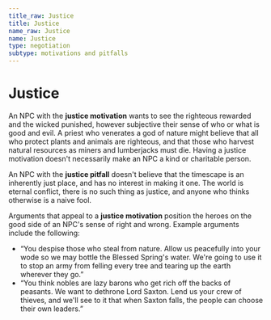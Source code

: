 ```yaml
---
title_raw: Justice
title: Justice
name_raw: Justice
name: Justice
type: negotiation
subtype: motivations and pitfalls
---
```


# Justice

An NPC with the **justice motivation** wants to see the righteous rewarded and the wicked punished, however subjective their sense of who or what is good and evil. A priest who venerates a god of nature might believe that all who protect plants and animals are righteous, and that those who harvest natural resources as miners and lumberjacks must die. Having a justice motivation doesn't necessarily make an NPC a kind or charitable person.

An NPC with the **justice pitfall** doesn't believe that the timescape is an inherently just place, and has no interest in making it one. The world is eternal conflict, there is no such thing as justice, and anyone who thinks otherwise is a naive fool.

Arguments that appeal to a **justice motivation** position the heroes on the good side of an NPC's sense of right and wrong. Example arguments include the following:

- “You despise those who steal from nature. Allow us peacefully into your wode so we may bottle the Blessed Spring's water. We're going to use it to stop an army from felling every tree and tearing up the earth wherever they go.”
- “You think nobles are lazy barons who get rich off the backs of peasants. We want to dethrone Lord Saxton. Lend us your crew of thieves, and we'll see to it that when Saxton falls, the people can choose their own leaders.”
